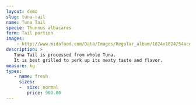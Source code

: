 ```yaml
---
layout: demo
slug: tuna-tail
name: Tuna Tail
specie: Thunnus albacares
form: Tail portion
images:
    - http://www.midafood.com/Data/Images/Regular_album/1024x1024/54ace21c163d3736.jpg
description: >
   Tuna Tail is processed from whole Tuna.
   It is best grilled to perk up its meaty taste and flavor.
measure: kg
types:
   - name: fresh
     sizes:
     -  size: normal
        price: 909.00
---
```

